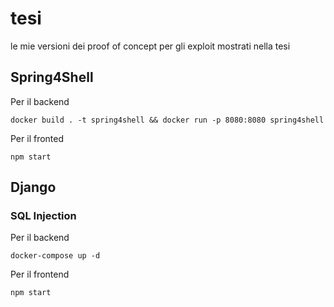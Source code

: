 # tesi
le mie versioni dei proof of concept per gli exploit mostrati nella tesi

## Spring4Shell
Per il backend 
```
docker build . -t spring4shell && docker run -p 8080:8080 spring4shell
```
Per il fronted
```
npm start
```

## Django 
### SQL Injection
Per il backend
```
docker-compose up -d
```
Per il frontend 
```
npm start
```
